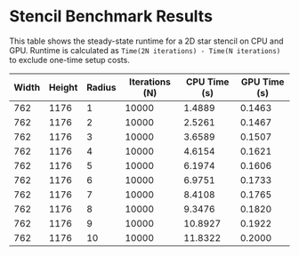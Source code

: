 # Stencil Benchmark Results

This table shows the steady-state runtime for a 2D star stencil on CPU and GPU.
Runtime is calculated as `Time(2N iterations) - Time(N iterations)` to exclude one-time setup costs.

| Width | Height | Radius | Iterations (N) | CPU Time (s) | GPU Time (s) |
|---|---|---|---|---|---|
| 762 | 1176 | 1 | 10000 | 1.4889 | 0.1463 |
| 762 | 1176 | 2 | 10000 | 2.5261 | 0.1467 |
| 762 | 1176 | 3 | 10000 | 3.6589 | 0.1507 |
| 762 | 1176 | 4 | 10000 | 4.6154 | 0.1621 |
| 762 | 1176 | 5 | 10000 | 6.1974 | 0.1606 |
| 762 | 1176 | 6 | 10000 | 6.9751 | 0.1733 |
| 762 | 1176 | 7 | 10000 | 8.4108 | 0.1765 |
| 762 | 1176 | 8 | 10000 | 9.3476 | 0.1820 |
| 762 | 1176 | 9 | 10000 | 10.8927 | 0.1922 |
| 762 | 1176 | 10 | 10000 | 11.8322 | 0.2000 |
